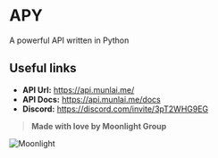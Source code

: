 # APY
A powerful API written in Python

## Useful links
- **API Url:** https://api.munlai.me/
- **API Docs:** https://api.munlai.me/docs
- **Discord:** https://discord.com/invite/3pT2WHG9EG


> **Made with love by Moonlight Group**

![Moonlight](https://cdn.discordapp.com/attachments/1142663876652044334/1142664156579897534/20230820_113115.jpg)
